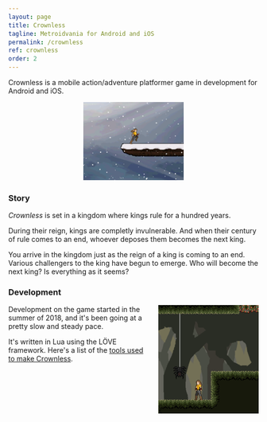```yaml
---
layout: page
title: Crownless
tagline: Metroidvania for Android and iOS
permalink: /crownless
ref: crownless
order: 2
---
```


Crownless is a mobile action/adventure platformer game in development for Android and iOS.<br/>

<div style="text-align:center"><img src="/assets/blog_images/crownless_snowRun.gif" width="40%" /></div>

### Story
_Crownless_ is set in a kingdom where kings rule for a hundred years.

During their reign, kings are completly invulnerable. And when their century of rule comes to an end, whoever deposes them becomes the next king.

You arrive in the kingdom just as the reign of a king is coming to an end. Various challengers to the king have begun to emerge. Who will become the next king? Is everything as it seems?

### Development

<img src="/assets/blog_images/crownless_spider.gif" style="float:right; padding-left:15px" width="40%" />

Development on the game started in the summer of 2018, and it's been going at a pretty slow and steady pace.

It's written in Lua using the LÖVE framework. Here's a list of the [tools used to make Crownless](/blog/tools-used-to-make-crownless).

<br/>
<br/>
<br/>
<br/>
<br/>
<br/>
